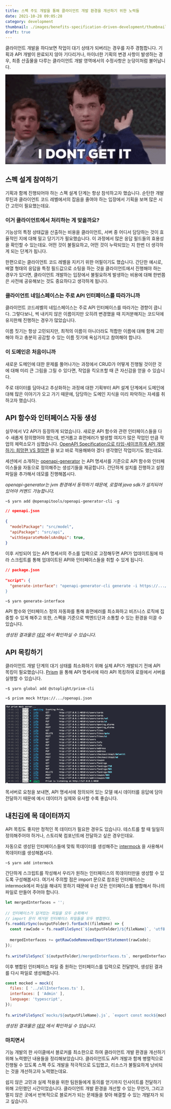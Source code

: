 ```yaml
---
title: 스펙 주도 개발을 통해 클라이언트 개발 환경을 개선하기 위한 노력들
date: 2021-10-28 09:05:28
category: development
thumbnail: ./images/benefits-specification-driven-development/thumbnail.png
draft: true
---
```


클라이언트 개발을 하다보면 작업이 대기 상태가 되버리는 경우를 자주 경험합니다.
기획과 API 개발이 완료되지 않아 기다리거나, 마이너한 기획의 변경 사항이
발생하는 경우, 최종 산출물을 다루는 클라이언트 개발 영역에서의 수정사항은
눈덩이처럼 불어납니다.

![A man with an awkwardly raised hand](./images/benefits-specification-driven-development/thumbnail.png)

## 스펙 설계 참여하기

기획과 함께 진행되어야 하는 스펙 설계 단계는 항상 참석하고자 했습니다.
순탄한 개발 루틴과 클라이언트 코드 레벨에서의 잡음을 줄여야 하는 입장에서
기획을 보며 많은 시간 고민이 필요했는데요.

### 이거 클라이언트에서 처리하는 게 맞을까요?

기능상의 특정 상태값을 산출하는 비용을 클라이언트, 서버 중 어디서
담당하는 것이 효율적인 지에 대해 밀고 당기기가 필요했습니다.
이 과정에서 많은 응답 필드들의 효용성을 확인할 수 있는데요.
어떤 것이 불필요하고, 어떤 것이 누락되었는 지 한번 더 생각하게 되는 단계가 됩니다.

한편으로는 클라이언트 코드 레벨을 지키기 위한 어필이기도 했습니다.
간단한 예시로, 배열 형태의 응답을 특정 필드값으로 소팅을 하는 것을
클라이언트에서 진행해야 하는 경우가 있다면, 클라이언트 개발하는 입장에서
불필요하게 발생하는 비용에 대해 한번쯤은 사전에 공유해보는 것도 중요하다고 생각하게 됩니다.

### 클라이언트 네임스페이스는 주로 API 인터페이스를 따라가니까

클라이언트 코드레벨의 네임스페이스는 주로 API 인터페이스를 따라가는 경향이 큽니다.
그렇다보니, 썩 내키지 않은 이름이지만 오히려 변경했을 때 지저분해지는 코드덕에
유지한채 진행하는 경우가 많았습니다.

이름 짓기는 항상 고민되지만, 최적의 이름이 아니더라도 적합한 이름에 대해
함께 고민해야 하고 충분히 공감할 수 있는 이름 짓기에 욕심가지고 참여해야 합니다.

### 이 도메인은 처음이니까

새로운 도메인에 대한 문제를 풀어나가는 과정에서 CRUD가 어떻게 진행될 것이란 것에
대해 미리 큰 그림을 그릴 수 있다면, 작업을 킥오프할 때 큰 자신감을 얻을 수 있습니다.

주로 데이터를 담아내고 추상화하는 과정에 대한 기획부터 API 설계 단계에서
도메인에 대해 많은 이야기가 오고 가기 때문에, 담당하는 도메인 지식을 미리 파악하는
자세를 취하고자 했습니다.

## API 함수와 인터페이스 자동 생성

실무에서 V2 API가 등장하게 되었습니다. 새로운 API 함수와 관련 인터페이스들을
다수 새롭게 정의했어야 했는데, 번거롭고 휴먼에러가 발생할 여지가 많은 작업인 만큼
작업의 체력소모가 심했습니다.
[OpenAPI Specification으로 타입-세이프하게 API 개발하기: 희망편 VS 절망편](https://www.youtube.com/watch?v=J4JHLESAiFk)
을 보고 바로 적용해봐야 겠다 생각했던 작업이기도 했는데요.

세션에서 소개하는 [openapi-generator](https://github.com/OpenAPITools/openapi-generator)
는 API 명세서를 기준으로 API 함수와 인터페이스들을 자동으로 정의해주는 생성기들을 제공합니다.
간단하게 설치를 진행하고 설정 파일을 추가해서 데모를 진행해봅시다.

_openapi-generator는 jvm 환경에서 동작하기 때문에,
로컬에 java sdk가 설치되어 있어야 커멘드 가능합니다._

```shell
~$ yarn add @openapitools/openapi-generator-cli -g
```

```json
// openapi.json

{
  "modelPackage": "src/model",
  "apiPackage": "src/api",
  "withSeparateModelsAndApi": true,
}
```

이후 서빙되어 있는 API 명세서의 주소를 입력으로 고정해두면 API가 업데이트됨에
따라 스크립트를 통해 업데이트된 API와 인터페이스들을 취할 수 있게 됩니다.

```json
// package.json

"script": {
  "generate-interface": "openapi-generator-cli generate -i https://.../openapi.json
}
```

```shell
~$ yarn generate-interface
```

API 함수와 인터페이스 정의 자동화를 통해 휴먼에러를 최소화하고 비즈니스 로직에
집중할 수 있게 해주고 또한, 스펙을 기준으로 백엔드단과 소통할 수 있는 환경을
이끌 수 있습니다.

_생성된 결과물은 [데모](https://github.com/youthfulhps-tutorial/react-typescript-openapi-generator)
에서 확인하실 수 있습니다._

## API 목킹하기

클라이언트 개발 단계의 대기 상태를 최소화하기 위해 실제 API가 개발되기 전에
API 목킹이 필요했습니다. [Prism](https://stoplight.io/open-source/prism)
을 통해 API 명세서에 따라 API 목킹하여 로컬에서 서버를 실행할 수 있습니다.

```shell
~$ yarn global add @stoplight/prism-cli
```

```shell
~$ prism mock https://.../openapi.json
```

![mock](./images/benefits-specification-driven-development/mock-log.png)

목서버로 요청을 보내면, API 명세서에 정의되어 있는 모델 예시 데이터를 응답에 담아 전달하기 때문에
예시 데이터가 실제와 유사할 수록 좋습니다.

## 내친김에 목 데이터까지

API 목킹도 좋지만 정적인 목 데이터가 필요한 경우도 있습니다. 테스트를 할 때
일일히 정의해주어야 하거나, 스토리북 컴포넌트에 전달하고 싶은 경우인데요.

자동으로 생성된 인터페이스들에 맞춰 목데이터를 생성해주는 [intermock](https://github.com/google/intermock)
을 사용해서 목데이터를 생성해봅시다.

```shell
~$ yarn add intermock
```

간단하게 스크립트를 작성해서 우리가 원하는 인터페이스의 목데이터만을 생성할 수 있도록
구성해봅시다. 여기서 주의할 점은 import 문으로 참조된 인터페이스는 intermock에서
파싱을 해내지 못하기 때문에 우선 모든 인터페이스를 병합해서 하나의 파일로 만들어 주어야 합니다.

```js
let mergedInterfaces = '';

// 인터페이스가 담겨있는 파일을 모두 순회해서 
// import 문이 제거된 인터페이스 파일들을 모두 병합한다.
fs.readdirSync(outputFolder).forEach((fileName) => {
  const rawCode = fs.readFileSync(`${outputFolder}/${fileName}`, 'utf8');

  mergedInterfaces += getRawCodeRemovedImportStatement(rawCode);
});

fs.writeFileSync(`${outputFolder}/mergedInterfaces.ts`, mergedInterfaces, 'utf8');
```

이후 병합된 인터페이스 파일 중 원하는 인터페이스를 입력으로 전달받아, 생성된 결과를 다시
파일로 생성해줍니다.

```js
const mocked = mock({
  files: [ '../allInterfaces.ts' ],
  interfaces: [ 'Admin' ],
  language: 'typescript',
});

fs.writeFileSync(`mocks/${outputFileName}.js`, `export const mock${mocked}`, 'utf8');
```

_생성된 결과물은 [데모](https://github.com/youthfulhps-tutorial/interface-mock-data-generator)
에서 확인하실 수 있습니다._

### 마치면서

기능 개발의 한 사이클에서 블로커를 최소한으로 하여 클라이언트 개발 환경을
개선하기 위해 노력했던 내용들을 정리해보았습니다. 클라이언트도 API 개발과
함께 병렬적으로 진행될 수 있도록 스펙 주도 개발을 적극적으로 도입했고,
리소스가 불필요하게 낭비되는 것을 개선하고자 노력했는데요.

쉽지 않은 고민과 실제 적용을 위한 팀원들에게 동의를 얻기까지
인사이트를 전달하기 위해 고민했던 시간이었습니다.
클라이언트 개발 환경을 개선할 수 있는 무언가, 그리고 멀지 않은 곳에서
반복적으로 블로커가 되는 문제들을 찾아 해결할 수 있는 개발자가 되고 싶습니다.
